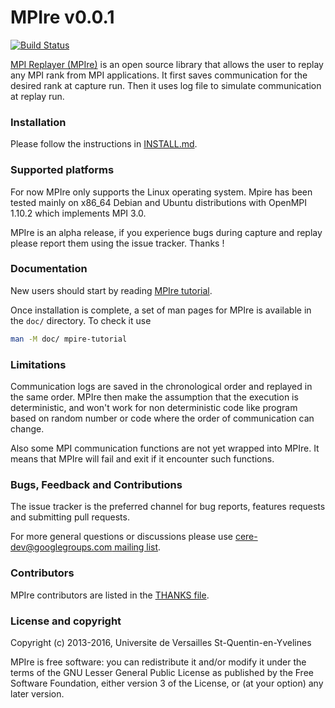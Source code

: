 # MPIre v0.0.1

[![Build Status](https://travis-ci.org/benchmark-subsetting/mpire.svg?branch=master)](https://travis-ci.org/benchmark-subsetting/MPIre)

[MPI Replayer
(MPIre)](https://benchmark-subsetting.github.io/MPIre/) is an open source library
that allows the user to replay any MPI rank from MPI applications. It first saves
communication for the desired rank at capture run. Then it uses log file to simulate
communication at replay run.

### Installation

Please follow the instructions in
[INSTALL.md](https://github.com/benchmark-subsetting/MPIre/blob/master/INSTALL.md).

### Supported platforms

For now MPIre only supports the Linux operating system. Mpire has been tested
mainly on x86_64 Debian and Ubuntu distributions with OpenMPI 1.10.2 which
implements MPI 3.0.

MPIre is an alpha release, if you experience bugs during capture and
replay please report them using the issue tracker. Thanks !

### Documentation

New users should start by reading [MPIre
tutorial](https://github.com/benchmark-subsetting/MPÏre/blob/master/doc/mpire-tutorial.1.md).

Once installation is complete, a set of man pages for MPIre is available
in the `doc/` directory. To check it use

```bash
man -M doc/ mpire-tutorial
```

### Limitations

Communication logs are saved in the chronological order and replayed in the same
order. MPIre then make the assumption that the execution is deterministic, and
won't work for non deterministic code like program based on random number or
code where the order of communication can change.

Also some MPI communication functions are not yet wrapped into MPIre. It means
that MPIre will fail and exit if it encounter such functions.

### Bugs, Feedback and Contributions

The issue tracker is the preferred channel for bug reports, features requests and
submitting pull requests.

For more general questions or discussions please use
[cere-dev@googlegroups.com mailing
list](https://groups.google.com/forum/#!forum/cere-dev).

### Contributors

MPIre contributors are listed in the [THANKS
file](https://github.com/benchmark-subsetting/MPIre/blob/master/THANKS).

### License and copyright

Copyright (c) 2013-2016, Universite de Versailles St-Quentin-en-Yvelines

MPIre is free software: you can redistribute it and/or modify it under the terms of
the GNU Lesser General Public License as published by the Free Software
Foundation, either version 3 of the License, or (at your option) any later
version.
